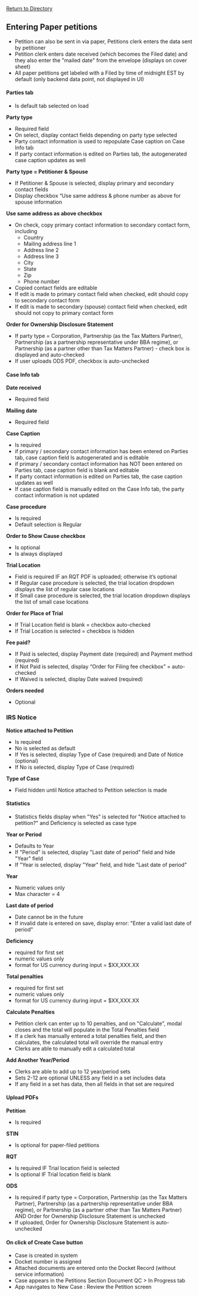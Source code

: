 [Return to Directory](./README.md)

## Entering Paper petitions

* Petition can also be sent in via paper, Petitions clerk enters the data sent by petitioner
* Petition clerk enters date received (which becomes the Filed date) and they also enter the "mailed date" from the envelope (displays on cover sheet)
* All paper petitions get labeled with a Filed by time of midnight EST by default (only backend data point, not displayed in UI)

#### Parties tab
* Is default tab selected on load

**Party type**
* Required field
* On select, display contact fields depending on party type selected
* Party contact information is used to repopulate Case caption on Case Info tab
* If party contact information is edited on Parties tab, the autogenerated case caption updates as well

**Party type = Petitioner & Spouse**
* If Petitioner & Spouse is selected, display primary and secondary contact fields
* Display checkbox “Use same address & phone number as above for spouse information

**Use same address as above checkbox**
* On check, copy primary contact information to secondary contact form, including
    * Country
    * Mailing address line 1
    * Address line 2
    * Address line 3
    * City
    * State
    * Zip
    * Phone number
* Copied contact fields are editable
* If edit is made to primary contact field when checked, edit should copy to secondary contact form
* If edit is made to secondary (spouse) contact field when checked, edit should not copy to primary contact form

**Order for Ownership Disclosure Statement**
* If party type = Corporation, Partnership (as the Tax Matters Partner), Partnership (as a partnership representative under BBA regime), or Partnership (as a partner other than Tax Matters Partner) - check box is displayed and auto-checked
* If user uploads ODS PDF, checkbox is auto-unchecked

#### Case Info tab

**Date received**
* Required field

**Mailing date**
* Required field

**Case Caption**
* Is required
* if primary / secondary contact information has been entered on Parties tab, case caption field Is autogenerated and is editable
* if primary / secondary contact information has NOT been entered on Parties tab, case caption field is blank and editable  
* If party contact information is edited on Parties tab, the case caption updates as well
* If case caption field is manually edited on the Case Info tab, the party contact information is not updated

**Case procedure**
* Is required
* Default selection is Regular

**Order to Show Cause checkbox**
* Is optional
* Is always displayed

**Trial Location**
* Field is required IF an RQT PDF is uploaded; otherwise it’s optional
* If Regular case procedure is selected, the trial location dropdown displays the list of regular case locations
* If Small case procedure is selected, the trial location dropdown displays the list of small case locations

**Order for Place of Trial**
* If Trial Location field is blank = checkbox auto-checked
* If Trial Location is selected = checkbox is hidden

**Fee paid?**
* If Paid is selected, display Payment date (required) and Payment method (required)
* If Not Paid is selected, display “Order for Filing fee checkbox” = auto-checked
* If Waived is selected, display Date waived (required)

**Orders needed**
* Optional  

### IRS Notice

**Notice attached to Petition**
* Is required
* No is selected as default
* If Yes is selected, display Type of Case (required) and Date of Notice (optional)
* If No is selected, display Type of Case (required)

**Type of Case**
* Field hidden until Notice attached to Petition selection is made


#### Statistics
* Statistics fields display when "Yes" is selected for "Notice attached to petition?" and Deficiency is selected as case type

**Year or Period**
* Defaults to Year
* If "Period" is selected, display "Last date of period" field and hide "Year" field
* If "Year is selected, display "Year" field, and hide "Last date of period"

**Year**
* Numeric values only
* Max character = 4

**Last date of period**
* Date cannot be in the future
* If invalid date is entered on save, display error: "Enter a valid last date of period"

**Deficiency**
* required for first set
* numeric values only
* format for US currency during input = $XX,XXX.XX

**Total penalties**
* required for first set
* numeric values only
* format for US currency during input = $XX,XXX.XX

**Calculate Penalties**
* Petition clerk can enter up to 10 penalties, and on "Calculate", modal closes and the total will populate in the Total Penalties field
* If a clerk has manually entered a total penalties field, and then calculates, the calculated total will override the manual entry
* Clerks are able to manually edit a calculated total

**Add Another Year/Period**
* Clerks are able to add up to 12 year/period sets
* Sets 2-12 are optional UNLESS any field in a set includes data
* If any field in a set has data, then all fields in that set are required 

#### Upload PDFs

**Petition**
* Is required

**STIN**
* Is optional for paper-filed petitions

**RQT**
* Is required IF Trial location field is selected
* Is optional IF Trial location field is blank

**ODS**
* Is required if party type = Corporation, Partnership (as the Tax Matters Partner), Partnership (as a partnership representative under BBA regime), or Partnership (as a partner other than Tax Matters Partner) AND Order for Ownership Disclosure Statement is unchecked
* If uploaded, Order for Ownership Disclosure Statement is auto-unchecked  

#### On click of Create Case button
* Case is created in system
* Docket number is assigned
* Attached documents are entered onto the Docket Record (without service information)
* Case appears in the Petitions Section Document QC > In Progress tab
* App navigates to New Case : Review the Petition screen
